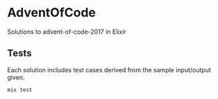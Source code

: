 # AdventOfCode

Solutions to advent-of-code-2017 in Elixir

## Tests

Each solution includes test cases derived from the sample input/output given.

```
mix test
```
